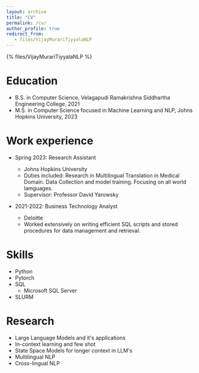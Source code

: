 ```yaml
---
layout: archive
title: "CV"
permalink: /cv/
author_profile: true
redirect_from:
   - files/VijayMurariTiyyalaNLP
---
```


{% files/VijayMurariTiyyalaNLP %}

Education
======
* B.S. in Computer Science, Velagapudi Ramakrishna Siddhartha Engineering College, 2021
* M.S. in Computer Science focused in Machine Learning and NLP, Johns Hopkins University, 2023
<!-- * Ph.D in Version Control Theory, GitHub University, 2018 (expected) -->

Work experience
======
* Spring 2023: Research Assistant
  * Johns Hopkins University
  * Duties included: Research in Multilingual Translation in Medical Domain. Data Collection and model training. Focusing on all world lamguages.
  * Supervisor: Professor David Yarowsky

* 2021-2022: Business Technology Analyst
  * Deloitte
  * Worked extensively on writing efficient SQL scripts and stored procedures for data management and retrieval.

  
Skills
======
* Python
* Pytorch
* SQL
  * Microsoft SQL Server
* SLURM 

Research
======
* Large Language Models and it's applications
* In-context learning and few shot
* State Space Models for longer context in LLM's
* Multilingual NLP
* Cross-lingual NLP


